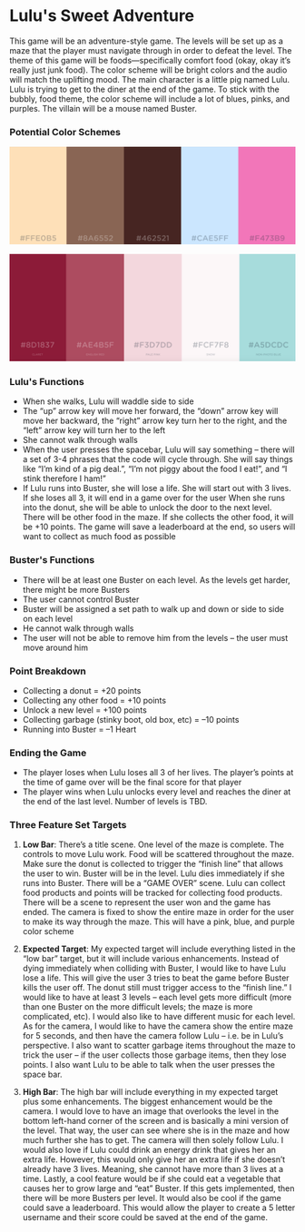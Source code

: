 Lulu's Sweet Adventure
===========================

This game will be an adventure-style game. The levels will be set up as a maze that the player must navigate through in order to defeat the level. The theme of this game will be foods—specifically comfort food (okay, okay it’s really just junk food). The color scheme will be bright colors and the audio will match the uplifting mood. The main character is a little pig named Lulu. Lulu is trying to get to the diner at the end of the game. To stick with the bubbly, food theme, the color scheme will include a lot of blues, pinks, and purples. The villain will be a mouse named Buster.

### Potential Color Schemes
![alt text](https://github.com/juliannedelia/csc470-fall2019/blob/master/exercises/final/colors1.png "color scheme 1")

![alt text](https://github.com/juliannedelia/csc470-fall2019/blob/master/exercises/final/colors2.png "color scheme 2")

### Lulu's Functions
* When she walks, Lulu will waddle side to side
* The “up” arrow key will move her forward, the “down” arrow key will move her backward, the “right” arrow key turn her to the right, and the “left” arrow key will turn her to the left
* She cannot walk through walls
* When the user presses the spacebar, Lulu will say something – there will a set of 3-4 phrases that the code will cycle through. She will say things like “I’m kind of a pig deal.”, “I’m not piggy about the food I eat!”, and “I stink therefore I ham!”
* If Lulu runs into Buster, she will lose a life. She will start out with 3 lives. If she loses all 3, it will end in a game over for the user
When she runs into the donut, she will be able to unlock the door to the next level. There will be other food in the maze. If she collects the other food, it will be +10 points. The game will save a leaderboard at the end, so users will want to collect as much food as possible

### Buster's Functions
* There will be at least one Buster on each level. As the levels get harder, there might be more Busters
* The user cannot control Buster
* Buster will be assigned a set path to walk up and down or side to side on each level
* He cannot walk through walls
* The user will not be able to remove him from the levels – the user must move around him

### Point Breakdown
* Collecting a donut = +20 points
* Collecting any other food = +10 points
* Unlock a new level = +100 points
* Collecting garbage (stinky boot, old box, etc) = –10 points
* Running into Buster = –1 Heart

### Ending the Game
* The player loses when Lulu loses all 3 of her lives. The player’s points at the time of game over will be the final score for that player
* The player wins when Lulu unlocks every level and reaches the diner at the end of the last level. Number of levels is TBD.


### Three Feature Set Targets

1. **Low Bar**: There’s a title scene. One level of the maze is complete. The controls to move Lulu work. Food will be scattered throughout the maze. Make sure the donut is collected to trigger the “finish line” that allows the user to win. Buster will be in the level. Lulu dies immediately if she runs into Buster. There will be a “GAME OVER” scene. Lulu can collect food products and points will be tracked for collecting food products. There will be a scene to represent the user won and the game has ended. The camera is fixed to show the entire maze in order for the user to make its way through the maze. This will have a pink, blue, and purple color scheme

2. **Expected Target**: My expected target will include everything listed in the “low bar” target, but it will include various enhancements. Instead of dying immediately when colliding with Buster, I would like to have Lulu lose a life. This will give the user 3 tries to beat the game before Buster kills the user off. The donut still must trigger access to the “finish line.” I would like to have at least 3 levels – each level gets more difficult (more than one Buster on the more difficult levels; the maze is more complicated, etc). I would also like to have different music for each level. As for the camera, I would like to have the camera show the entire maze for 5 seconds, and then have the camera follow Lulu – i.e. be in Lulu’s perspective. I also want to scatter garbage items throughout the maze to trick the user – if the user collects those garbage items, then they lose points. I also want Lulu to be able to talk when the user presses the space bar. 

3. **High Bar**: The high bar will include everything in my expected target plus some enhancements. The biggest enhancement would be the camera. I would love to have an image that overlooks the level in the bottom left-hand corner of the screen and is basically a mini version of the level. That way, the user can see where she is in the maze and how much further she has to get. The camera will then solely follow Lulu. I would also love if Lulu could drink an energy drink that gives her an extra life. However, this would only give her an extra life if she doesn’t already have 3 lives. Meaning, she cannot have more than 3 lives at a time. Lastly, a cool feature would be if she could eat a vegetable that causes her to grow large and “eat” Buster. If this gets implemented, then there will be more Busters per level. It would also be cool if the game could save a leaderboard. This would allow the player to create a 5 letter username and their score could be saved at the end of the game.

